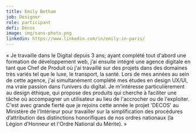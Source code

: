 ```yaml
---
title: Emily Betham
job: Designer
role: participant
defi: Décos
image: img/sans-photo.png
linkedin: https://www.linkedin.com/in/emily-in-paris/
---
```

« Je travaille dans le Digital depuis 3 ans; ayant complété tout d'abord une formation de développement web, j’ai ensuite intégré une agence digitale en tant que Chef de Produit où j'ai travaillé sur des projets dans des domaines très variés tel que le luxe, le transport, la santé. Lors de mes années au sein de cette agence, j'ai simultanément complété mes études en design UX/UI, ma vraie passion dans l’univers du digital. Je m'intéresse particulièrement au design éthique, qui propose des produits qui cherche à faciliter une tâche où accompagner un utilisateur au lieu de l'accrocher ou de l'exploiter. C'est avec grande fierté que je rejoins cette année le projet 'DECOS' au Ministère de l'Intérieur pour travailler sur la simplification des procédures d’attribution des distinctions honorifiques de nos ordres nationaux (la Légion d’Honneur et l'Ordre National du Mérite). »